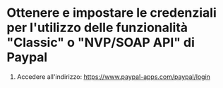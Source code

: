

# Ottenere e impostare le credenziali per l'utilizzo delle funzionalità "Classic" o "NVP/SOAP API" di Paypal

1. Accedere all'indirizzo: https://www.paypal-apps.com/paypal/login
